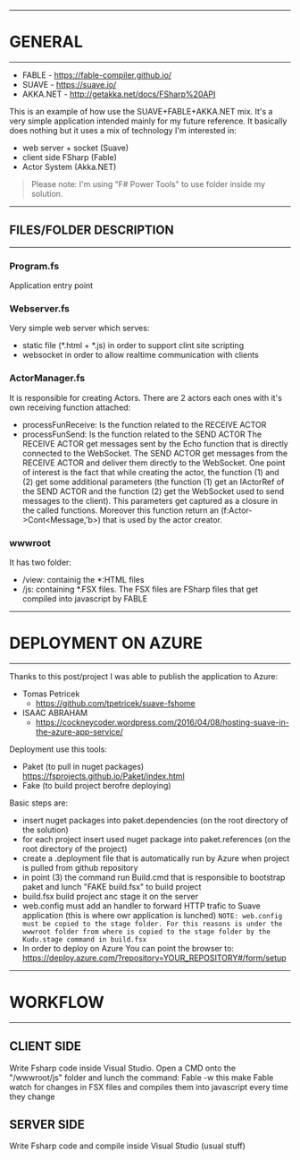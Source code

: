 ﻿---------------------------------
# GENERAL
---------------------------------
- FABLE - https://fable-compiler.github.io/
- SUAVE - https://suave.io/
- AKKA.NET - http://getakka.net/docs/FSharp%20API

This is an example of how use the SUAVE+FABLE+AKKA.NET mix.
It's a very simple application intended mainly for my future reference.
It basically does nothing but it uses a mix of technology I'm interested in:
- web server + socket (Suave)
- client side FSharp (Fable)
- Actor System (Akka.NET)

> Please note: I'm using "F# Power Tools" to use folder inside my solution.

---------------------------------
## FILES/FOLDER DESCRIPTION
---------------------------------

### Program.fs
Application entry point

### Webserver.fs
Very simple web server which serves:
- static file (*.html + *.js) in order to support clint site scripting
- websocket in order to allow realtime communication with clients

### ActorManager.fs
It is responsible for creating Actors.
There are 2 actors each ones with it's own receiving function attached:
- processFunReceive: Is the function related to the RECEIVE ACTOR
- processFunSend: Is the function related to the SEND ACTOR
The RECEIVE ACTOR get messages sent by the Echo function that is directly connected to the WebSocket.
The SEND ACTOR get messages from the RECEIVE ACTOR and deliver them directly to the WebSocket.
One point of interest is the fact that while creating the actor, the function (1) and (2) get some additional parameters (the function (1) get an IActorRef of the SEND ACTOR and the function (2) get the WebSocket used to send messages to the client). This parameters get captured as a closure in the called functions. Moreover this function return an (f:Actor<Message>->Cont<Message,'b>) that is used by the actor creator.

### wwwroot
It has two folder:
- /view: containig the *:HTML files
- /js: containing *.FSX files.
The FSX files are FSharp files that get compiled into javascript by FABLE
	
---------------------------------
# DEPLOYMENT ON AZURE
---------------------------------
Thanks to this post/project I was able to publish the application to Azure:
- Tomas Petricek
   - https://github.com/tpetricek/suave-fshome
- ISAAC ABRAHAM
   - https://cockneycoder.wordpress.com/2016/04/08/hosting-suave-in-the-azure-app-service/

Deployment use this tools:
- Paket (to pull in nuget packages) 
	https://fsprojects.github.io/Paket/index.html
- Fake (to build project berofre deploying)

Basic steps are:
- insert nuget packages into paket.dependencies (on the root directory of the solution)
- for each project insert used nuget package into paket.references (on the root directory of the project)
- create a .deployment file that is automatically run by  Azure when project is pulled from github repository
- in point (3) the command run Build.cmd that is responsible to bootstrap paket and lunch "FAKE build.fsx" to build project
- build.fsx build project anc stage it on the server
- web.config must add an handler to forward HTTP trafic to Suave application (this is where owr application is lunched)
   `NOTE: web.config must be copied to the stage folder. For this reasons is under the wwwroot folder from where is copied to the stage folder by the Kudu.stage command in build.fsx` 		 
- In order to deploy on Azure You can point the browser to:
	https://deploy.azure.com/?repository=YOUR_REPOSITORY#/form/setup

---------------------------------
# WORKFLOW
---------------------------------

## CLIENT SIDE
Write Fsharp code inside Visual Studio.
Open a CMD onto the "/wwwroot/js" folder and lunch the command:
Fable -w
this make Fable watch for changes in FSX files and compiles them into javascript every time they change

## SERVER SIDE
Write Fsharp code and compile inside Visual Studio (usual stuff)




